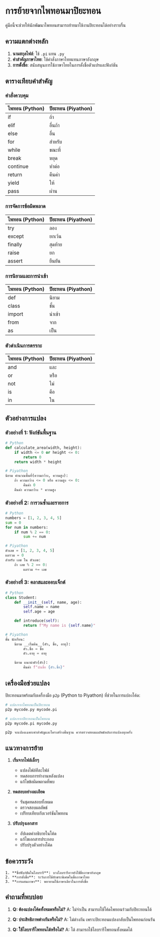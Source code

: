 # การย้ายจากไพทอนมาปิยะทอน

คู่มือนี้จะช่วยให้นักพัฒนาไพทอนสามารถย้ายมาใช้งานปิยะทอนได้อย่างราบรื่น

## ความแตกต่างหลัก

1. **นามสกุลไฟล์**: ใช้ `.pi` แทน `.py`
2. **คำสำคัญภาษาไทย**: ใช้คำสั่งภาษาไทยแทนภาษาอังกฤษ
3. **การตั้งชื่อ**: สนับสนุนการใช้ภาษาไทยในการตั้งชื่อตัวแปรและฟังก์ชัน

## ตารางเทียบคำสำคัญ

### คำสั่งควบคุม

| ไพทอน (Python) | ปิยะทอน (Piyathon) |
|----------------|-------------------|
| if             | ถ้า               |
| elif           | อื่นถ้า            |
| else           | อื่น              |
| for            | สำหรับ            |
| while          | ขณะที่            |
| break          | หยุด              |
| continue       | ทำต่อ             |
| return         | คืนค่า            |
| yield          | ให้               |
| pass           | ผ่าน              |

### การจัดการข้อผิดพลาด

| ไพทอน (Python) | ปิยะทอน (Piyathon) |
|----------------|-------------------|
| try            | ลอง               |
| except         | ยกเว้น            |
| finally        | สุดท้าย           |
| raise          | ยก                |
| assert         | ยืนยัน            |

### การนิยามและการนำเข้า

| ไพทอน (Python) | ปิยะทอน (Piyathon) |
|----------------|-------------------|
| def            | นิยาม             |
| class          | ชั้น              |
| import         | นำเข้า            |
| from           | จาก               |
| as             | เป็น              |

### ตัวดำเนินการตรรกะ

| ไพทอน (Python) | ปิยะทอน (Piyathon) |
|----------------|-------------------|
| and            | และ               |
| or             | หรือ              |
| not            | ไม่               |
| is             | คือ               |
| in             | ใน               |

## ตัวอย่างการแปลง

### ตัวอย่างที่ 1: ฟังก์ชันพื้นฐาน

```python
# Python
def calculate_area(width, height):
    if width <= 0 or height <= 0:
        return 0
    return width * height
```

```python
# Piyathon
นิยาม คำนวณพื้นที่(ความกว้าง, ความสูง):
    ถ้า ความกว้าง <= 0 หรือ ความสูง <= 0:
        คืนค่า 0
    คืนค่า ความกว้าง * ความสูง
```

### ตัวอย่างที่ 2: การวนซ้ำและรายการ

```python
# Python
numbers = [1, 2, 3, 4, 5]
sum = 0
for num in numbers:
    if num % 2 == 0:
        sum += num
```

```python
# Piyathon
ตัวเลข = [1, 2, 3, 4, 5]
ผลรวม = 0
สำหรับ เลข ใน ตัวเลข:
    ถ้า เลข % 2 == 0:
        ผลรวม += เลข
```

### ตัวอย่างที่ 3: คลาสและออบเจ็กต์

```python
# Python
class Student:
    def __init__(self, name, age):
        self.name = name
        self.age = age

    def introduce(self):
        return f"My name is {self.name}"
```

```python
# Piyathon
ชั้น นักเรียน:
    นิยาม __เริ่มต้น__(ตัว, ชื่อ, อายุ):
        ตัว.ชื่อ = ชื่อ
        ตัว.อายุ = อายุ

    นิยาม แนะนำตัว(ตัว):
        คืนค่า f"ฉันชื่อ {ตัว.ชื่อ}"
```

## เครื่องมือช่วยแปลง

ปิยะทอนมาพร้อมกับเครื่องมือ `p2p` (Python to Piyathon) ที่ช่วยในการแปลงโค้ด:

```bash
# แปลงจากไพทอนเป็นปิยะทอน
p2p mycode.py mycode.pi

# แปลงจากปิยะทอนเป็นไพทอน
p2p mycode.pi mycode.py
```

```{note}
p2p จะแปลงเฉพาะคำสำคัญและโครงสร้างพื้นฐาน ควรตรวจสอบผลลัพธ์หลังการแปลงทุกครั้ง
```

## แนวทางการย้าย

1. **เริ่มจากไฟล์เล็กๆ**
   - แปลงไฟล์ทีละไฟล์
   - ทดสอบการทำงานหลังแปลง
   - แก้ไขข้อผิดพลาดที่พบ

2. **ทดสอบอย่างละเอียด**
   - รันชุดทดสอบทั้งหมด
   - ตรวจสอบผลลัพธ์
   - เปรียบเทียบกับเวอร์ชันไพทอน

3. **ปรับปรุงเอกสาร**
   - อัปเดตคำอธิบายในโค้ด
   - แก้ไขเอกสารประกอบ
   - ปรับปรุงตัวอย่างโค้ด

## ข้อควรระวัง

```{warning}
1. **ชื่อฟังก์ชันในไลบรารี**: บางไลบรารีอาจยังใช้ชื่อภาษาอังกฤษ
2. **การตั้งชื่อ**: ระวังการใช้อักขระพิเศษในชื่อภาษาไทย
3. **การผสมภาษา**: พยายามใช้ภาษาเดียวในการตั้งชื่อ
```

## คำถามที่พบบ่อย

1. **Q: ต้องแปลงโค้ดทั้งหมดหรือไม่?**
   A: ไม่จำเป็น สามารถใช้โค้ดไพทอนร่วมกับปิยะทอนได้

2. **Q: ประสิทธิภาพต่างกันหรือไม่?**
   A: ไม่ต่างกัน เพราะปิยะทอนแปลงกลับเป็นไพทอนก่อนรัน

3. **Q: ใช้ไลบรารีไพทอนได้หรือไม่?**
   A: ได้ สามารถใช้ไลบรารีไพทอนทั้งหมดได้

